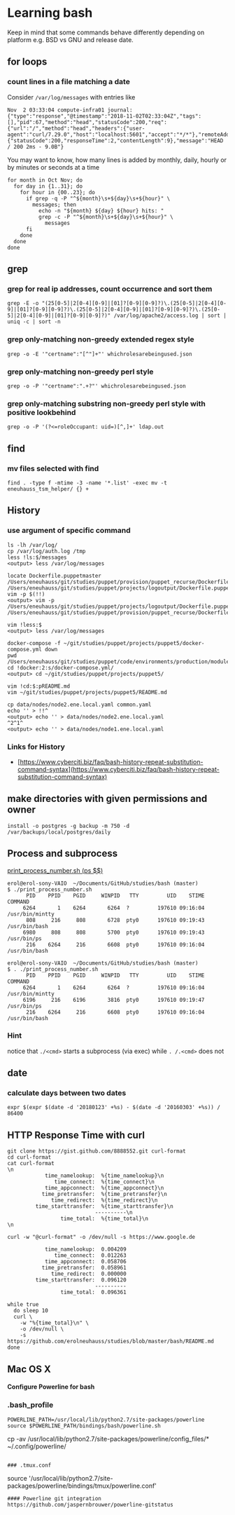 # Learning bash
Keep in mind that some commands behave differently depending on platform
e.g. BSD vs GNU and release date.

## for loops
### count lines in a file matching a date
Consider `/var/log/messages` with entries like
```
Nov  2 03:33:04 compute-infra01 journal: {"type":"response","@timestamp":"2018-11-02T02:33:04Z","tags":[],"pid":67,"method":"head","statusCode":200,"req":{"url":"/","method":"head","headers":{"user-agent":"curl/7.29.0","host":"localhost:5601","accept":"*/*"},"remoteAddress":"127.0.0.1","userAgent":"127.0.0.1"},"res":{"statusCode":200,"responseTime":2,"contentLength":9},"message":"HEAD / 200 2ms - 9.0B"}
```
You may want to know, how many lines is added by monthly, daily, hourly or by minutes or seconds at a time

```
for month in Oct Nov; do
  for day in {1..31}; do
    for hour in {00..23}; do
      if grep -q -P "^${month}\s+${day}\s+${hour}" \
        messages; then
          echo -n "${month} ${day} ${hour} hits: "
          grep -c -P "^${month}\s+${day}\s+${hour}" \
            messages
      fi
    done
  done
done
```

## grep
### grep for real ip addresses, count occurrence and sort them
```
grep -E -o "(25[0-5]|2[0-4][0-9]|[01]?[0-9][0-9]?)\.(25[0-5]|2[0-4][0-9]|[01]?[0-9][0-9]?)\.(25[0-5]|2[0-4][0-9]|[01]?[0-9][0-9]?)\.(25[0-5]|2[0-4][0-9]|[01]?[0-9][0-9]?)" /var/log/apache2/access.log | sort | uniq -c | sort -n
```

### grep only-matching non-greedy extended regex style
```
grep -o -E '"certname":"[^"]+"' whichrolesarebeingused.json
```

### grep only-matching non-greedy perl style
```
grep -o -P '"certname":".+?"' whichrolesarebeingused.json
```

### grep only-matching substring non-greedy perl style with positive lookbehind
```
grep -o -P '(?<=roleOccupant: uid=)[^,]+' ldap.out
```

## find
### mv files selected with find
```
find . -type f -mtime -3 -name '*.list' -exec mv -t eneuhauss_tsm_helper/ {} +
```

## History
### use argument of specific command
```
ls -lh /var/log/
cp /var/log/auth.log /tmp
less !ls:$/messages
<output> less /var/log/messages

locate Dockerfile.puppetmaster
/Users/eneuhauss/git/studies/puppet/provision/puppet_recurse/Dockerfile.puppetmaster
/Users/eneuhauss/git/studies/puppet/projects/logoutput/Dockerfile.puppetmaster
vim -p $(!!)
<output> vim -p /Users/eneuhauss/git/studies/puppet/projects/logoutput/Dockerfile.puppetmaster /Users/eneuhauss/git/studies/puppet/provision/puppet_recurse/Dockerfile.puppetmaster

vim !less:$
<output> less /var/log/messages

docker-compose -f ~/git/studies/puppet/projects/puppet5/docker-compose.yml down
pwd
/Users/eneuhauss/git/studies/puppet/code/environments/production/modules/motd
cd !docker:2:s/docker-compose.yml/
<output> cd ~/git/studies/puppet/projects/puppet5/

vim !cd:$:pREADME.md
vim ~/git/studies/puppet/projects/puppet5/README.md

cp data/nodes/node2.ene.local.yaml common.yaml
echo '' > !!^
<output> echo '' > data/nodes/node2.ene.local.yaml
^2^1^
<output> echo '' > data/nodes/node1.ene.local.yaml

```
### Links for History

  * [https://www.cyberciti.biz/faq/bash-history-repeat-substitution-command-syntax](https://www.cyberciti.biz/faq/bash-history-repeat-substitution-command-syntax)

## make directories with given permissions and owner
```
install -o postgres -g backup -m 750 -d /var/backups/local/postgres/daily
```

## Process and subprocess
[print_process_number.sh (ps $$)](./print_process_number.sh)

```
erol@erol-sony-VAIO  ~/Documents/GitHub/studies/bash (master)
$ ./print_process_number.sh
      PID    PPID    PGID     WINPID   TTY         UID    STIME COMMAND
     6264       1    6264       6264  ?         197610 09:16:04 /usr/bin/mintty
      808     216     808       6728  pty0      197610 09:19:43 /usr/bin/bash
     6980     808     808       5700  pty0      197610 09:19:43 /usr/bin/ps
      216    6264     216       6608  pty0      197610 09:16:04 /usr/bin/bash

erol@erol-sony-VAIO  ~/Documents/GitHub/studies/bash (master)
$ . ./print_process_number.sh
      PID    PPID    PGID     WINPID   TTY         UID    STIME COMMAND
     6264       1    6264       6264  ?         197610 09:16:04 /usr/bin/mintty
     6196     216    6196       3816  pty0      197610 09:19:47 /usr/bin/ps
      216    6264     216       6608  pty0      197610 09:16:04 /usr/bin/bash
```
### Hint
notice that ```./<cmd>``` starts a subprocess (via exec)
while ```. /.<cmd>``` does not

## date
### calculate days between two dates
```
expr $(expr $(date -d '20180123' +%s) - $(date -d '20160303' +%s)) / 86400
```

## HTTP Response Time with curl
```
git clone https://gist.github.com/8888552.git curl-format
cd curl-format
cat curl-format
\n
            time_namelookup:  %{time_namelookup}\n
               time_connect:  %{time_connect}\n
            time_appconnect:  %{time_appconnect}\n
           time_pretransfer:  %{time_pretransfer}\n
              time_redirect:  %{time_redirect}\n
         time_starttransfer:  %{time_starttransfer}\n
                            ----------\n
                 time_total:  %{time_total}\n
\n

curl -w "@curl-format" -o /dev/null -s https://www.google.de

            time_namelookup:  0.004209
               time_connect:  0.012263
            time_appconnect:  0.058706
           time_pretransfer:  0.058961
              time_redirect:  0.000000
         time_starttransfer:  0.096120
                            ----------
                 time_total:  0.096361

while true
  do sleep 10
  curl \
    -w "%{time_total}\n" \
    -o /dev/null \
    -s https://github.com/erolneuhauss/studies/blob/master/bash/README.md
done
```



## Mac OS X
#### Configure Powerline for bash
### .bash_profile
```
POWERLINE_PATH=/usr/local/lib/python2.7/site-packages/powerline
source $POWERLINE_PATH/bindings/bash/powerline.sh
```
cp -av /usr/local/lib/python2.7/site-packages/powerline/config_files/* ~/.config/powerline/
```

### .tmux.conf
```
source '/usr/local/lib/python2.7/site-packages/powerline/bindings/tmux/powerline.conf'
```
#### Powerline git integration
https://github.com/jaspernbrouwer/powerline-gitstatus
